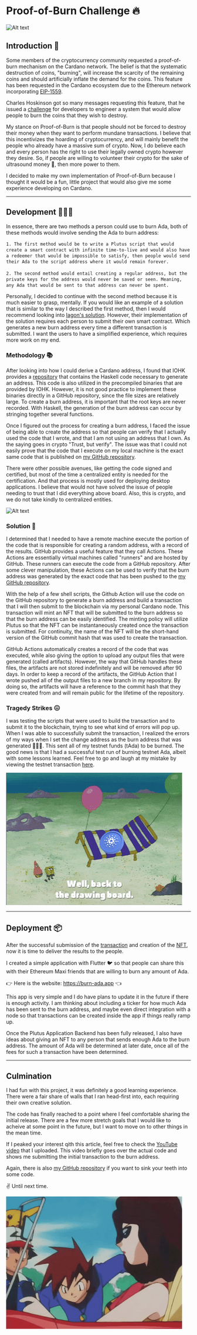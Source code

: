 # Proof-of-Burn Challenge 🔥

![Alt text](Grilled_Ada.gif?raw=true)

## Introduction 👋
Some members of the cryptocurrency community requested a proof-of-burn mechanism on the Cardano network. The belief is that the systematic destruction of coins, "burning", will increase the scarcity of the remaining coins and should artificially inflate the demand for the coins. This feature has been requested in the Cardano ecosystem due to the Ethereum network incorporating [EIP-1559](https://github.com/ethereum/EIPs/blob/master/EIPS/eip-1559.md).

Charles Hoskinson got so many messages requesting this feature, that he issued a [challenge](https://www.youtube.com/watch?v=KaLZJs5Y_rE) for developers to engineer a system that would allow people to burn the coins that they wish to destroy.

My stance on Proof-of-Burn is that people should not be forced to destroy their money when they want to perform mundane transactions. I believe that this incentivizes the hoarding of cryptocurrency, and will mainly benefit the people who already have a massive sum of crypto. Now, I do believe each and every person has the right to use their legally owned crypto however they desire. So, if people are willing to volunteer their crypto for the sake of ultrasound money 🦇, then more power to them.

I decided to make my own implementation of Proof-of-Burn because I thought it would be a fun, little project that would also give me some experience developing on Cardano.

---

## Development 👨🏽‍💻
In essence, there are two methods a person could use to burn Ada, both of these methods would involve sending the Ada to burn address:
 
    1. The first method would be to write a Plutus script that would create a smart contract with infinite time-to-live and would also have a redeemer that would be impossible to satisfy, then people would send their Ada to the script address where it would remain forever.

    2. The second method would entail creating a regular address, but the private keys for the address would never be saved or seen. Meaning, any Ada that would be sent to that address can never be spent.

Personally, I decided to continue with the second method because it is much easier to grasp, mentally. If you would like an example of a solution that is similar to the way I described the first method, then I would recommend looking into [Iagon's solution](https://blog.iagon.com/iagons-solution-to-the-cardano-proof-of-burn-challenge/). However, their implementation of the solution requires each person to submit their own smart contract. Which generates a new burn address every time a different transaction is submitted. I want the users to have a simplified experience, which requires more work on my end.

### Methodology 📚
After looking into how I could derive a Cardano address, I found that IOHK provides a [repository](https://github.com/input-output-hk/cardano-addresses) that contains the Haskell code necessary to generate an address. This code is also utilized in the precompiled binaries that are provided by IOHK. However, it is not good practice to implement these binaries directly in a GitHub repository, since the file sizes are relatively large. To create a burn address, it is important that the root keys are never recorded. With Haskell, the generation of the burn address can occur by stringing together several functions.

Once I figured out the process for creating a burn address, I faced the issue of being able to create the address so that people can verify that I actually used the code that I wrote, and that I am not using an address that I own. As the saying goes in crypto "Trust, but verify". The issue was that I could not easily prove that the code that I execute on my local machine is the exact same code that is published on [my GitHub repository](https://github.com/MitchyCola/burn-ada). 

There were other possible avenues, like getting the code signed and certified, but most of the time a centralized entity is needed for the certification. And that process is mostly used for deploying desktop applications. I believe that would not have solved the issue of people needing to trust that I did everything above board. Also, this is crypto, and we do not take kindly to centralized entities. 

![Alt text](We_dont_take_kindly.gif?raw=true)

### Solution 🧐
I determined that I needed to have a remote machine execute the portion of the code that is responsible for creating a random address, with a record of the results. GitHub provides a useful feature that they call Actions. These Actions are essentially virtual machines called "runners" and are hosted by GitHub. These runners can execute the code from a GitHub repository. After some clever manipulation, these Actions can be used to verify that the burn address was generated by the exact code that has been pushed to the [my GitHub repository](https://github.com/MitchyCola/burn-ada). 

With the help of a few shell scripts, the Github Action will use the code on the GitHub repository to generate a burn address and build a transaction that I will then submit to the blockchain via my personal Cardano node. This transaction will mint an NFT that will be submitted to the burn address so that the burn address can be easily identified. The minting policy will utilize Plutus so that the NFT can be instantaneously created once the transaction is submitted. For continuity, the name of the NFT will be the short-hand version of the GitHub commit hash that was used to create the transaction.

GitHub Actions automatically creates a record of the code that was executed, while also giving the option to upload any output files that were generated (called artifacts). However, the way that GitHub handles these files, the artifacts are not stored indefinitely and will be removed after 90 days. In order to keep a record of the artifacts, the GitHub Action that I wrote pushed all of the output files to a new branch in my repository. By doing so, the artifacts will have a reference to the commit hash that they were created from and will remain public for the lifetime of the repository.

### Tragedy Strikes 😖
I was testing the scripts that were used to build the transaction and to submit it to the blockchain, trying to see what kind of errors will pop up. When I was able to successfully submit the transaction, I realized the errors of my ways when I set the change address as the burn address that was generated 🤦🏽‍♂️. This sent all of my testnet funds (tAda) to be burned. The good news is that I had a successful test run of burning testnet Ada, albeit with some lessons learned. Feel free to go and laugh at my mistake by viewing the testnet transaction [here](https://testnet.adatools.io/transactions/92bf3115e0d972738e299e694d1d3f98921b58a16dd8a878d896d32023694e51).

![Alt text](Oops_Burned_Ada.gif?raw=true)

---

## Deployment 📦
After the successful submission of the [transaction](https://adatools.io/transactions/ee2b90b715a5a1ec030d5116933b466fa742fffa19a2597798f4c4ef7de2f8d3) and creation of the [NFT](https://adatools.io/assets/asset10ajm99533veg945mvladsfu638j33uke945z4j), now it is time to deliver the results to the people.

I created a simple application with Flutter 🐦 so that people can share this with their Ethereum Maxi friends that are willing to burn any amount of Ada. 

👉 Here is the website: https://burn-ada.app 👈

This app is very simple and I do have plans to update it in the future if there is enough activity. I am thinking about including a ticker for how much Ada has been sent to the burn address, and maybe even direct integration with a node so that transactions can be created inside the app if things really ramp up. 

Once the Plutus Application Backend has been fully released, I also have ideas about giving an NFT to any person that sends enough Ada to the burn address. The amount of Ada will be determined at later date, once all of the fees for such a transaction have been determined.

---

## Culmination
I had fun with this project, it was definitely a good learning experience. There were a fair share of walls that I ran head-first into, each requiring their own creative solution. 

The code has finally reached to a point where I feel comfortable sharing the initial release. There are a few more stretch goals that I would like to acheive at some point in the future, but I want to move on to other things in the mean time. 

If I peaked your interest qith this article, feel free to check the [YouTube video]() that I uploaded. This video briefly goes over the actual code and shows me submitting the initial transaction to the burn address.

Again, there is also [my GitHub repository](https://github.com/MitchyCola/burn-ada) if you want to sink your teeth into some code.

✌️ Until next time.

![Alt text](smell-you-later.gif?raw=true)